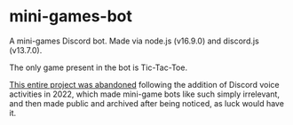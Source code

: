 # mini-games-bot
A mini-games Discord bot.
Made via node.js (v16.9.0) and discord.js (v13.7.0).

The only game present in the bot is Tic-Tac-Toe. 

<ins>This entire project was abandoned</ins> following the addition of Discord voice activities in 2022, which made mini-game bots like such simply irrelevant, and then made public and archived after being noticed, as luck would have it.
